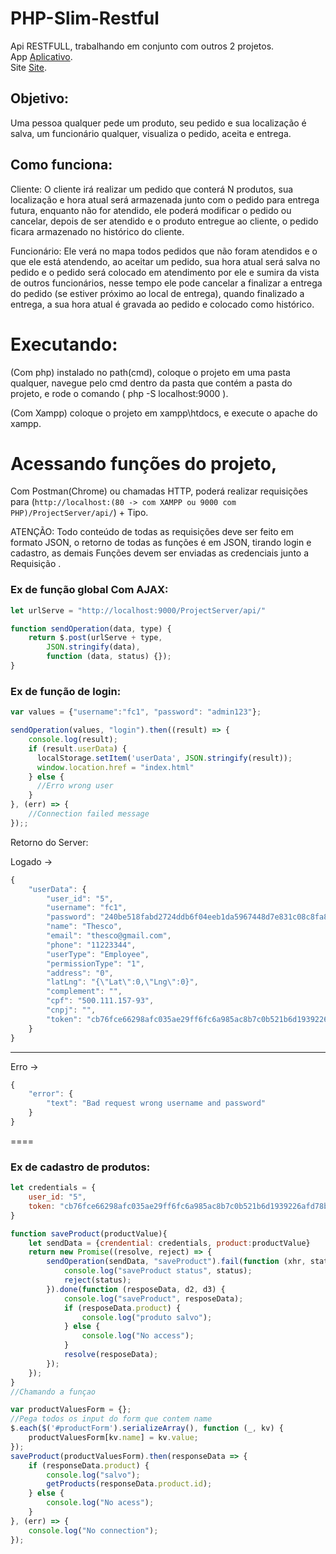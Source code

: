# PHP-Slim-Restful

Api RESTFULL, trabalhando em conjunto com outros 2 projetos. </br>
App <a href="https://github.com/IgorFachini/Project">Aplicativo</a>.</br>
Site <a href="https://github.com/IgorFachini/ProjectServerManager">Site</a>.

## Objetivo: 
Uma pessoa qualquer pede um produto, seu pedido e sua localização é salva, um funcionário qualquer, visualiza o pedido, aceita e entrega.



## Como funciona:
Cliente: O cliente irá realizar um pedido que conterá N produtos, sua localização e hora atual será armazenada junto com o pedido para entrega futura, enquanto não for atendido, ele poderá modificar o pedido ou cancelar, depois de ser atendido e o produto entregue ao cliente, o pedido ficara armazenado no histórico do cliente.

Funcionário: Ele verá no mapa todos pedidos que não foram atendidos e o que ele está atendendo, ao aceitar um pedido, sua hora atual será salva no pedido e o pedido será colocado em atendimento por ele e sumira da vista de outros funcionários, nesse tempo ele pode cancelar a finalizar a entrega do pedido (se estiver próximo ao local de entrega), quando finalizado a entrega, a sua hora atual é gravada ao pedido e colocado como histórico.



# Executando:

(Com php) instalado no path(cmd), coloque o projeto em uma pasta qualquer, navegue pelo cmd dentro da pasta que contém a pasta do projeto, e rode o comando ( php -S localhost:9000 ).

(Com Xampp) coloque o projeto em xampp\htdocs, e execute o apache do xampp.

# Acessando funções do projeto,

Com Postman(Chrome) ou chamadas HTTP, poderá realizar requisições para (` http://localhost:(80 -> com XAMPP ou 9000 com PHP)/ProjectServer/api/ `) + Tipo.

ATENÇÃO: Todo conteúdo de todas as requisições deve ser feito em formato JSON, o retorno de todas as funções é em JSON, tirando login e cadastro, as demais Funções  devem ser enviadas as credenciais junto a Requisição .

### Ex de função global Com AJAX:

```js
let urlServe = "http://localhost:9000/ProjectServer/api/"

function sendOperation(data, type) {
    return $.post(urlServe + type,
        JSON.stringify(data),
        function (data, status) {});
}
```

### Ex de função de login: </br>
```js
var values = {"username":"fc1", "password": "admin123"};

sendOperation(values, "login").then((result) => {
    console.log(result);
    if (result.userData) {
      localStorage.setItem('userData', JSON.stringify(result));
      window.location.href = "index.html"
    } else {
      //Erro wrong user
    }
}, (err) => {
    //Connection failed message
});;

```
Retorno do Server:

Logado -> 
```js
{
    "userData": {
        "user_id": "5",
        "username": "fc1",
        "password": "240be518fabd2724ddb6f04eeb1da5967448d7e831c08c8fa822809f74c720a9",
        "name": "Thesco",
        "email": "thesco@gmail.com",
        "phone": "11223344",
        "userType": "Employee",
        "permissionType": "1",
        "address": "0",
        "latLng": "{\"Lat\":0,\"Lng\":0}",
        "complement": "",
        "cpf": "500.111.157-93",
        "cnpj": "",
        "token": "cb76fce66298afc035ae29ff6fc6a985ac8b7c0b521b6d1939226afd78b2c6ef"
    }
}
```
---
Erro -> 
```js
{
    "error": {
        "text": "Bad request wrong username and password"
    }
}
```
====

### Ex de cadastro de produtos:
```js
let credentials = {
    user_id: "5",
    token: "cb76fce66298afc035ae29ff6fc6a985ac8b7c0b521b6d1939226afd78b2c6ef",
}

function saveProduct(productValue){
    let sendData = {crendential: credentials, product:productValue}
    return new Promise((resolve, reject) => {
        sendOperation(sendData, "saveProduct").fail(function (xhr, status, error) {
            console.log("saveProduct status", status);
            reject(status);
        }).done(function (resposeData, d2, d3) {
            console.log("saveProduct", resposeData);
            if (resposeData.product) {
                console.log("produto salvo");
            } else {
                console.log("No access");
            }
            resolve(resposeData);
        });
    });
}
//Chamando a funçao

var productValuesForm = {};
//Pega todos os input do form que contem name
$.each($('#productForm').serializeArray(), function (_, kv) {
    productValuesForm[kv.name] = kv.value;
});
saveProduct(productValuesForm).then(responseData => {
    if (responseData.product) {
        console.log("salvo");
        getProducts(responseData.product.id);
    } else {
        console.log("No acess");
    }
}, (err) => {
    console.log("No connection");
});
```


